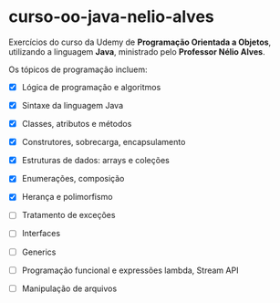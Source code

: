 # curso-oo-java-nelio-alves
Exercícios do curso da Udemy de **Programação Orientada a Objetos**, utilizando a linguagem **Java**, ministrado pelo **Professor Nélio Alves**.

Os tópicos de programação incluem:

- [x] Lógica de programação e algoritmos

- [x] Sintaxe da linguagem Java

- [x] Classes, atributos e métodos

- [x] Construtores, sobrecarga, encapsulamento

- [x] Estruturas de dados: arrays e coleções

- [x] Enumerações, composição

- [x] Herança e polimorfismo

- [ ] Tratamento de exceções

- [ ] Interfaces

- [ ] Generics

- [ ] Programação funcional e expressões lambda, Stream API

- [ ] Manipulação de arquivos
